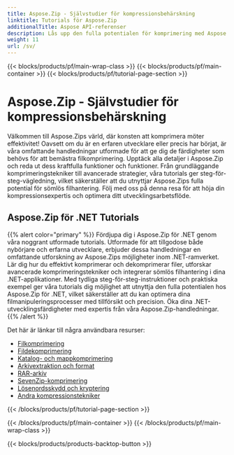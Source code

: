 ```yaml
---
title: Aspose.Zip - Självstudier för kompressionsbehärskning
linktitle: Tutorials för Aspose.Zip
additionalTitle: Aspose API-referenser
description: Lås upp den fulla potentialen för komprimering med Aspose.Zip! Dyk in i våra omfattande handledningar för expertinsikter och effektiv filhantering.
weight: 11
url: /sv/
---
```


{{< blocks/products/pf/main-wrap-class >}}
{{< blocks/products/pf/main-container >}}
{{< blocks/products/pf/tutorial-page-section >}}

# Aspose.Zip - Självstudier för kompressionsbehärskning


Välkommen till Aspose.Zips värld, där konsten att komprimera möter effektivitet! Oavsett om du är en erfaren utvecklare eller precis har börjat, är våra omfattande handledningar utformade för att ge dig de färdigheter som behövs för att bemästra filkomprimering. Upptäck alla detaljer i Aspose.Zip och reda ut dess kraftfulla funktioner och funktioner. Från grundläggande komprimeringstekniker till avancerade strategier, våra tutorials ger steg-för-steg-vägledning, vilket säkerställer att du utnyttjar Aspose.Zips fulla potential för sömlös filhantering. Följ med oss på denna resa för att höja din kompressionsexpertis och optimera ditt utvecklingsarbetsflöde.


## Aspose.Zip för .NET Tutorials
{{% alert color="primary" %}}
Fördjupa dig i Aspose.Zip för .NET genom våra noggrant utformade tutorials. Utformade för att tillgodose både nybörjare och erfarna utvecklare, erbjuder dessa handledningar en omfattande utforskning av Aspose.Zips möjligheter inom .NET-ramverket. Lär dig hur du effektivt komprimerar och dekomprimerar filer, utforskar avancerade komprimeringstekniker och integrerar sömlös filhantering i dina .NET-applikationer. Med tydliga steg-för-steg-instruktioner och praktiska exempel ger våra tutorials dig möjlighet att utnyttja den fulla potentialen hos Aspose.Zip för .NET, vilket säkerställer att du kan optimera dina filmanipuleringsprocesser med tillförsikt och precision. Öka dina .NET-utvecklingsfärdigheter med expertis från våra Aspose.Zip-handledningar.
{{% /alert %}}

Det här är länkar till några användbara resurser:
 
- [Filkomprimering](./net/file-compression/)
- [Fildekomprimering](./net/file-decompression/)
- [Katalog- och mappkomprimering](./net/directory-and-folder-compression/)
- [Arkivextraktion och format](./net/archive-extraction-and-formats/)
- [RAR-arkiv](./net/rar-archive/)
- [SevenZip-komprimering](./net/sevenzip-compression/)
- [Lösenordsskydd och kryptering](./net/password-protection-and-encryption/)
- [Andra kompressionstekniker](./net/other-compression-techniques/)


{{< /blocks/products/pf/tutorial-page-section >}}

{{< /blocks/products/pf/main-container >}}
{{< /blocks/products/pf/main-wrap-class >}}

{{< blocks/products/products-backtop-button >}}
